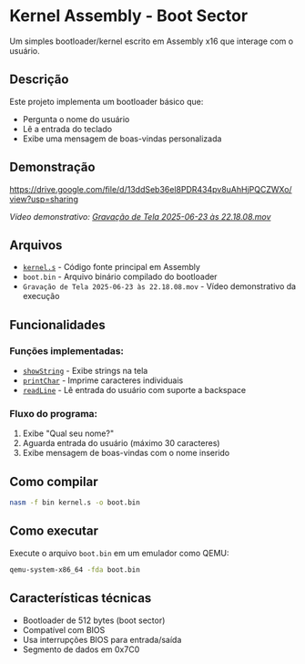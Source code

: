 # Kernel Assembly - Boot Sector

Um simples bootloader/kernel escrito em Assembly x16 que interage com o usuário.

## Descrição

Este projeto implementa um bootloader básico que:
- Pergunta o nome do usuário
- Lê a entrada do teclado
- Exibe uma mensagem de boas-vindas personalizada

## Demonstração

https://drive.google.com/file/d/13ddSeb36el8PDR434pv8uAhHjPQCZWXo/view?usp=sharing

*Vídeo demonstrativo: [Gravação de Tela 2025-06-23 às 22.18.08.mov](Gravação%20de%20Tela%202025-06-23%20às%2022.18.08.mov)*

## Arquivos

- [`kernel.s`](kernel.s) - Código fonte principal em Assembly
- `boot.bin` - Arquivo binário compilado do bootloader
- `Gravação de Tela 2025-06-23 às 22.18.08.mov` - Vídeo demonstrativo da execução

## Funcionalidades

### Funções implementadas:
- [`showString`](kernel.s) - Exibe strings na tela
- [`printChar`](kernel.s) - Imprime caracteres individuais
- [`readLine`](kernel.s) - Lê entrada do usuário com suporte a backspace

### Fluxo do programa:
1. Exibe "Qual seu nome?"
2. Aguarda entrada do usuário (máximo 30 caracteres)
3. Exibe mensagem de boas-vindas com o nome inserido

## Como compilar

```bash
nasm -f bin kernel.s -o boot.bin
```

## Como executar

Execute o arquivo `boot.bin` em um emulador como QEMU:

```bash
qemu-system-x86_64 -fda boot.bin
```

## Características técnicas

- Bootloader de 512 bytes (boot sector)
- Compatível com BIOS
- Usa interrupções BIOS para entrada/saída
- Segmento de dados em 0x7C0